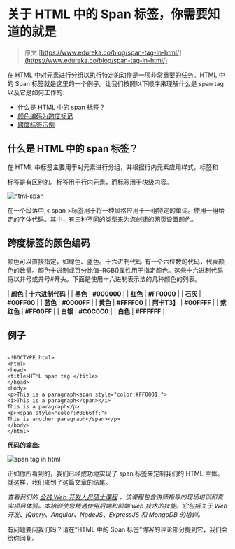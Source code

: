 # 关于 HTML 中的 Span 标签，你需要知道的就是

> 原文:[https://www.edureka.co/blog/span-tag-in-html/](https://www.edureka.co/blog/span-tag-in-html/)

在 HTML 中对元素进行分组以执行特定的动作是一项非常重要的任务。HTML 中的 Span 标签就是这里的一个例子。让我们按照以下顺序来理解什么是 span tag 以及它是如何工作的:

*   [什么是 HTML 中的 span 标签？](#what)
*   [颜色编码为跨度标记](#color)
*   [跨度标签示例](#code)

## **什么是 HTML 中的 span 标签？**

在 HTML 中标签主要用于对元素进行分组，并根据行内元素应用样式。标签和

标签是有区别的。标签用于行内元素，而标签用于块级内容。

![html-span](../Images/1b04fea474bb89bc92a240170d8e956c.png)

在一个段落中,< span >标签用于将一种风格应用于一组特定的单词。使用一组给定的字体代码。其中，有三种不同的类型来为您创建的网页设置颜色。

## **跨度标签的颜色编码**

颜色可以直接指定，如绿色、蓝色。十六进制代码-有一个六位数的代码，代表颜色的数量。颜色十进制或百分比值–RGB()属性用于指定颜色。这些十六进制代码将以井号或井号#开头。下面是使用十六进制表示法的几种颜色的列表。

| **颜色** | **十六进制代码** |
| **黑色** | **#000000** |
| **红色** | **#FF0000** |
| **石灰** | **#00FF00** |
| **蓝色** | **#0000FF** |
| **黄色** | **#FFFF00** |
| **阿卡T3】** | **#00FFFF** |
| **紫红色** | **#FF00FF** |
| **白银** | **#C0C0C0** |
| **白色** | **#FFFFFF** |

## **例子**

```

<!DOCTYPE html>
<html>
<head>
<title>HTML span tag </title>
</head>
<body>
<p>This is a paragraph<span style="color:#FF0001;">
<i>This is a paragraph</span></i>
This is a paragraph</p>
<p><span style="color:#8866ff;">
This is another paragraph</span></p>
</body>
</html>

```

**代码的输出:**

![span tag in html](../Images/1a2db5aed5f0e895a7ebcfbc77aa8458.png)

正如你所看到的，我们已经成功地实现了 span 标签来定制我们的 HTML 主体。就这样，我们来到了这篇文章的结尾。

*查看我们的  [全栈 Web 开发人员硕士课程](https://www.edureka.co/masters-program/full-stack-developer-training) ，该课程包含讲师指导的现场培训和真实项目体验。本培训使您精通使用后端和前端 web 技术的技能。它包括关于 Web 开发、jQuery、Angular、NodeJS、ExpressJS 和 MongoDB 的培训。*

有问题要问我们吗？请在“HTML 中的 Span 标签”博客的评论部分提到它，我们会给你回复。